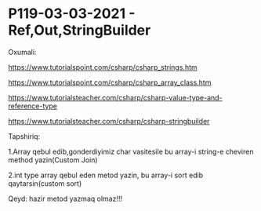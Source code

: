 # P119-03-03-2021 - Ref,Out,StringBuilder

Oxumali:

https://www.tutorialspoint.com/csharp/csharp_strings.htm

https://www.tutorialspoint.com/csharp/csharp_array_class.htm

https://www.tutorialsteacher.com/csharp/csharp-value-type-and-reference-type

https://www.tutorialsteacher.com/csharp/csharp-stringbuilder

Tapshiriq:

1.Array qebul edib,gonderdiyimiz char vasitesile bu array-i string-e cheviren method yazin(Custom Join)

2.int type array qebul eden metod yazin, bu array-i sort edib qaytarsin(custom sort)


Qeyd: hazir metod yazmaq olmaz!!!
